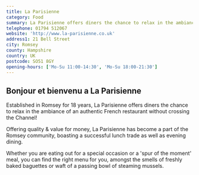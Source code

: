 ```yaml
---
title: La Parisienne
category: Food
summary: La Parisienne offers diners the chance to relax in the ambiance of an authentic French restaurant without crossing the Channel!
telephone: 01794 512067
website: 'http://www.la-parisienne.co.uk'
address1: 21 Bell Street
city: Romsey
county: Hampshire
country: UK
postcode: SO51 8GY
opening-hours: ['Mo-Su 11:00-14:30', 'Mo-Su 18:00-21:30']
---
```

## Bonjour et bienvenu a La Parisienne

Established in Romsey for 18 years, La Parisienne offers diners the chance to relax in the ambiance of an authentic French restaurant without crossing the Channel!

Offering quality & value for money, La Parisienne has become a part of the Romsey community, boasting a successful lunch trade as well as evening dining.

Whether you are eating out for a special occasion or a 'spur of the moment' meal, you can find the right menu for you, amongst the smells of freshly baked baguettes or waft of a passing bowl of steaming mussels.

